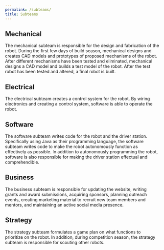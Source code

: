 ```yaml
---
permalink: /subteams/
title: Subteams
---
```


## Mechanical

The mechanical subteam is responsible for the design and fabrication of the
robot. During the first few days of build season, mechanical designs and
creates CAD models and prototypes of proposed mechanisms of the robot. After
different mechanisms have been tested and eliminated, mechanical designs a CAD
model and builds a test model of the robot. After the test robot has been
tested and altered, a final robot is built.

## Electrical

The electrical subteam creates a control system for the robot. By wiring
electronics and creating a control system, software is able to operate the
robot.

## Software

The software subteam writes code for the robot and the driver station.
Specifically using Java as their programming language, the software subteam
writes code to make the robot autonomously function as effectively as possible.
In addition to autonomously programming the robot, software is also responsible
for making the driver station effectual and comprehendible.

## Business

The business subteam is responsible for updating the website, writing grants
and award submissions, acquiring sponsors, planning outreach events, creating
marketing material to recruit new team members and mentors, and maintaining an
active social media presence.

## Strategy

The strategy subteam formulates a game plan on what functions to prioritize on
the robot. In addition, during competition season, the strategy subteam is
responsible for scouting other robots.
